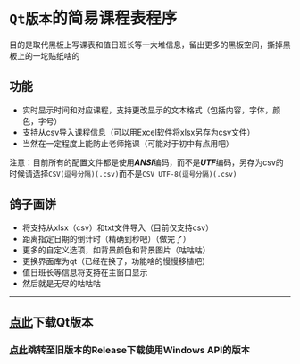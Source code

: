 # `Qt版本`的简易课程表程序

目的是取代黑板上写课表和值日班长等一大堆信息，留出更多的黑板空间，撕掉黑板上的一坨贴纸啥的

## 功能

- 实时显示时间和对应课程，支持更改显示的文本格式（包括内容，字体，颜色，字号）
- 支持从csv导入课程信息（可以用Excel软件将xlsx另存为csv文件）
- 当然在一定程度上能防止老师拖课（可能对于初中有点用吧）

注意：目前所有的配置文件都是使用***ANSI***编码，而不是***UTF***编码，另存为csv的时候请选择`CSV(逗号分隔)(.csv)`而不是`CSV UTF-8(逗号分隔)(.csv)`

## 鸽子画饼

- 将支持从xlsx（csv）和txt文件导入（目前仅支持csv）
- 距离指定日期的倒计时（精确到秒吧）（做完了）
- 更多的自定义选项，如背景颜色和背景图片（咕咕咕）
- 更换界面库为qt（已经在换了，功能啥的慢慢移植吧）
- 值日班长等信息将支持在主窗口显示
- 然后就是无尽的咕咕咕

-----

## [点此](https://github.com/SHM-white/TimeTable-Qt/releases)下载Qt版本

### [点此](https://github.com/SHM-white/TimeTable/releases)跳转至旧版本的Release下载使用Windows API的版本
